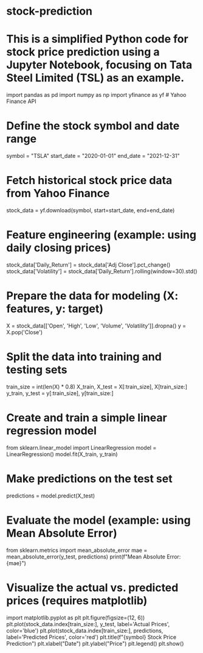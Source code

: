 # stock-prediction
# This is a simplified Python code for stock price prediction using a Jupyter Notebook, focusing on Tata Steel Limited (TSL) as an example.  
import pandas as pd
import numpy as np
import yfinance as yf  # Yahoo Finance API

# Define the stock symbol and date range
symbol = "TSLA"
start_date = "2020-01-01"
end_date = "2021-12-31"

# Fetch historical stock price data from Yahoo Finance
stock_data = yf.download(symbol, start=start_date, end=end_date)

# Feature engineering (example: using daily closing prices)
stock_data['Daily_Return'] = stock_data['Adj Close'].pct_change()
stock_data['Volatility'] = stock_data['Daily_Return'].rolling(window=30).std()

# Prepare the data for modeling (X: features, y: target)
X = stock_data[['Open', 'High', 'Low', 'Volume', 'Volatility']].dropna()
y = X.pop('Close')

# Split the data into training and testing sets
train_size = int(len(X) * 0.8)
X_train, X_test = X[:train_size], X[train_size:]
y_train, y_test = y[:train_size], y[train_size:]

# Create and train a simple linear regression model
from sklearn.linear_model import LinearRegression
model = LinearRegression()
model.fit(X_train, y_train)

# Make predictions on the test set
predictions = model.predict(X_test)

# Evaluate the model (example: using Mean Absolute Error)
from sklearn.metrics import mean_absolute_error
mae = mean_absolute_error(y_test, predictions)
print(f"Mean Absolute Error: {mae}")

# Visualize the actual vs. predicted prices (requires matplotlib)
import matplotlib.pyplot as plt
plt.figure(figsize=(12, 6))
plt.plot(stock_data.index[train_size:], y_test, label='Actual Prices', color='blue')
plt.plot(stock_data.index[train_size:], predictions, label='Predicted Prices', color='red')
plt.title(f"{symbol} Stock Price Prediction")
plt.xlabel("Date")
plt.ylabel("Price")
plt.legend()
plt.show()
